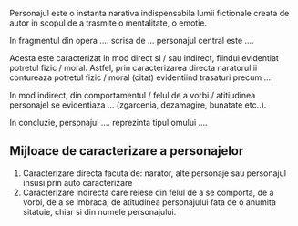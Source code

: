 Personajul este o instanta narativa indispensabila lumii fictionale creata de autor in scopul de a trasmite o mentalitate, o emotie.

In fragmentul din opera .... scrisa de ... personajul central este ....

Acesta este caracterizat in mod direct si / sau indirect, fiindui evidentiat potretul fizic / moral. Astfel, prin caracterizarea directa naratorul ii contureaza potretul fizic / moral (citat) evidentiind trasaturi precum ....

In mod indirect, din comportamentul / felul de a vorbi / atitiudinea personajel se evidentiaza ... (zgarcenia, dezamagire, bunatate etc..).

In concluzie, personajul .... reprezinta tipul omului ....

## Mijloace de caracterizare a personajelor
1. Caracterizare directa facuta de: narator, alte personaje sau personajul insusi prin auto caracterizare
2. Caracterizare indirecta care reiese din felul de a se comporta, de a vorbi, de a se imbraca, de atitudinea personajului fata de o anumita sitatuie, chiar si din numele personajului.
